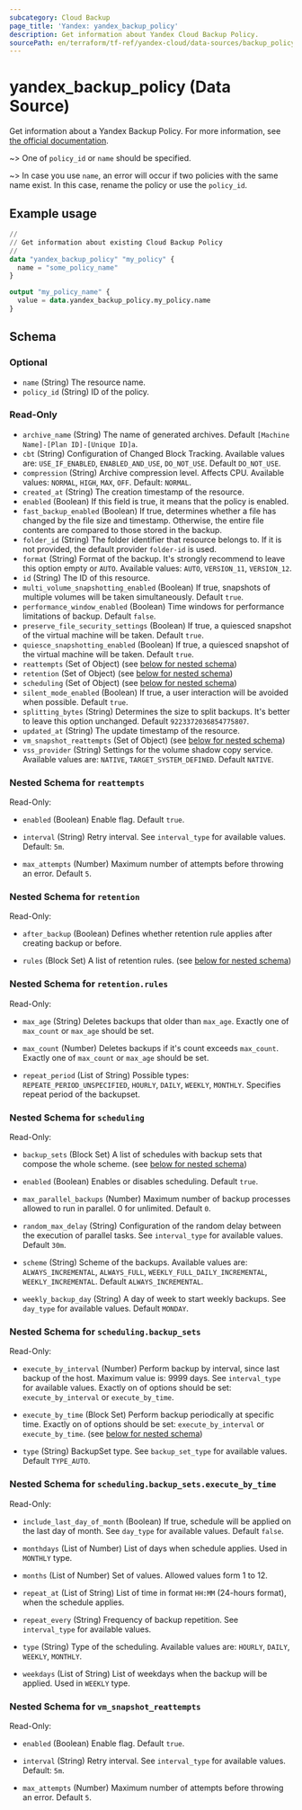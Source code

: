 ```yaml
---
subcategory: Cloud Backup
page_title: 'Yandex: yandex_backup_policy'
description: Get information about Yandex Cloud Backup Policy.
sourcePath: en/terraform/tf-ref/yandex-cloud/data-sources/backup_policy.md
---
```


# yandex_backup_policy (Data Source)

Get information about a Yandex Backup Policy. For more information, see [the official documentation](https://yandex.cloud/docs/backup/concepts/policy).

~> One of `policy_id` or `name` should be specified.

~> In case you use `name`, an error will occur if two policies with the same name exist. In this case, rename the policy or use the `policy_id`.

## Example usage

```terraform
//
// Get information about existing Cloud Backup Policy
//
data "yandex_backup_policy" "my_policy" {
  name = "some_policy_name"
}

output "my_policy_name" {
  value = data.yandex_backup_policy.my_policy.name
}
```

<!-- schema generated by tfplugindocs -->
## Schema

### Optional

- `name` (String) The resource name.
- `policy_id` (String) ID of the policy.

### Read-Only

- `archive_name` (String) The name of generated archives. Default `[Machine Name]-[Plan ID]-[Unique ID]a`.
- `cbt` (String) Configuration of Changed Block Tracking. Available values are: `USE_IF_ENABLED`, `ENABLED_AND_USE`, `DO_NOT_USE`. Default `DO_NOT_USE`.
- `compression` (String) Archive compression level. Affects CPU. Available values: `NORMAL`, `HIGH`, `MAX`, `OFF`. Default: `NORMAL`.
- `created_at` (String) The creation timestamp of the resource.
- `enabled` (Boolean) If this field is true, it means that the policy is enabled.
- `fast_backup_enabled` (Boolean) If true, determines whether a file has changed by the file size and timestamp. Otherwise, the entire file contents are compared to those stored in the backup.
- `folder_id` (String) The folder identifier that resource belongs to. If it is not provided, the default provider `folder-id` is used.
- `format` (String) Format of the backup. It's strongly recommend to leave this option empty or `AUTO`. Available values: `AUTO`, `VERSION_11`, `VERSION_12`.
- `id` (String) The ID of this resource.
- `multi_volume_snapshotting_enabled` (Boolean) If true, snapshots of multiple volumes will be taken simultaneously. Default `true`.
- `performance_window_enabled` (Boolean) Time windows for performance limitations of backup. Default `false`.
- `preserve_file_security_settings` (Boolean) If true, a quiesced snapshot of the virtual machine will be taken. Default `true`.
- `quiesce_snapshotting_enabled` (Boolean) If true, a quiesced snapshot of the virtual machine will be taken. Default `true`.
- `reattempts` (Set of Object) (see [below for nested schema](#nestedatt--reattempts))
- `retention` (Set of Object) (see [below for nested schema](#nestedatt--retention))
- `scheduling` (Set of Object) (see [below for nested schema](#nestedatt--scheduling))
- `silent_mode_enabled` (Boolean) If true, a user interaction will be avoided when possible. Default `true`.
- `splitting_bytes` (String) Determines the size to split backups. It's better to leave this option unchanged. Default `9223372036854775807`.
- `updated_at` (String) The update timestamp of the resource.
- `vm_snapshot_reattempts` (Set of Object) (see [below for nested schema](#nestedatt--vm_snapshot_reattempts))
- `vss_provider` (String) Settings for the volume shadow copy service. Available values are: `NATIVE`, `TARGET_SYSTEM_DEFINED`. Default `NATIVE`.

<a id="nestedatt--reattempts"></a>
### Nested Schema for `reattempts`

Read-Only:

- `enabled` (Boolean) Enable flag. Default `true`.

- `interval` (String) Retry interval. See `interval_type` for available values. Default: `5m`.

- `max_attempts` (Number) Maximum number of attempts before throwing an error. Default `5`.



<a id="nestedatt--retention"></a>
### Nested Schema for `retention`

Read-Only:

- `after_backup` (Boolean) Defines whether retention rule applies after creating backup or before.

- `rules` (Block Set) A list of retention rules. (see [below for nested schema](#nestedobjatt--retention--rules))


<a id="nestedobjatt--retention--rules"></a>
### Nested Schema for `retention.rules`

Read-Only:

- `max_age` (String) Deletes backups that older than `max_age`. Exactly one of `max_count` or `max_age` should be set.

- `max_count` (Number) Deletes backups if it's count exceeds `max_count`. Exactly one of `max_count` or `max_age` should be set.

- `repeat_period` (List of String) Possible types: `REPEATE_PERIOD_UNSPECIFIED`, `HOURLY`, `DAILY`, `WEEKLY`, `MONTHLY`. Specifies repeat period of the backupset.




<a id="nestedatt--scheduling"></a>
### Nested Schema for `scheduling`

Read-Only:

- `backup_sets` (Block Set) A list of schedules with backup sets that compose the whole scheme. (see [below for nested schema](#nestedobjatt--scheduling--backup_sets))

- `enabled` (Boolean) Enables or disables scheduling. Default `true`.

- `max_parallel_backups` (Number) Maximum number of backup processes allowed to run in parallel. 0 for unlimited. Default `0`.

- `random_max_delay` (String) Configuration of the random delay between the execution of parallel tasks. See `interval_type` for available values. Default `30m`.

- `scheme` (String) Scheme of the backups. Available values are: `ALWAYS_INCREMENTAL`, `ALWAYS_FULL`, `WEEKLY_FULL_DAILY_INCREMENTAL`, `WEEKLY_INCREMENTAL`. Default `ALWAYS_INCREMENTAL`.

- `weekly_backup_day` (String) A day of week to start weekly backups. See `day_type` for available values. Default `MONDAY`.


<a id="nestedobjatt--scheduling--backup_sets"></a>
### Nested Schema for `scheduling.backup_sets`

Read-Only:

- `execute_by_interval` (Number) Perform backup by interval, since last backup of the host. Maximum value is: 9999 days. See `interval_type` for available values. Exactly on of options should be set: `execute_by_interval` or `execute_by_time`.

- `execute_by_time` (Block Set) Perform backup periodically at specific time. Exactly on of options should be set: `execute_by_interval` or `execute_by_time`. (see [below for nested schema](#nestedobjatt--scheduling--backup_sets--execute_by_time))

- `type` (String) BackupSet type. See `backup_set_type` for available values. Default `TYPE_AUTO`.


<a id="nestedobjatt--scheduling--backup_sets--execute_by_time"></a>
### Nested Schema for `scheduling.backup_sets.execute_by_time`

Read-Only:

- `include_last_day_of_month` (Boolean) If true, schedule will be applied on the last day of month. See `day_type` for available values. Default `false`.

- `monthdays` (List of Number) List of days when schedule applies. Used in `MONTHLY` type.

- `months` (List of Number) Set of values. Allowed values form 1 to 12.

- `repeat_at` (List of String) List of time in format `HH:MM` (24-hours format), when the schedule applies.

- `repeat_every` (String) Frequency of backup repetition. See `interval_type` for available values.

- `type` (String) Type of the scheduling. Available values are: `HOURLY`, `DAILY`, `WEEKLY`, `MONTHLY`.

- `weekdays` (List of String) List of weekdays when the backup will be applied. Used in `WEEKLY` type.





<a id="nestedatt--vm_snapshot_reattempts"></a>
### Nested Schema for `vm_snapshot_reattempts`

Read-Only:

- `enabled` (Boolean) Enable flag. Default `true`.

- `interval` (String) Retry interval. See `interval_type` for available values. Default: `5m`.

- `max_attempts` (Number) Maximum number of attempts before throwing an error. Default `5`.


